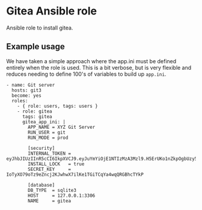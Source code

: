 # Gitea Ansible role

Ansible role to install gitea.

## Example usage

We have taken a simple approach where the app.ini must be
defined entirely when the role is used. This is a bit
verbose, but is very flexible and reduces needing to define
100's of variables to build up `app.ini`.

```
- name: Git server
  hosts: git3
  become: yes
  roles:
    - { role: users, tags: users }
    - role: gitea
      tags: gitea
      gitea_app_ini: |
        APP_NAME = XYZ Git Server
        RUN_USER = git
        RUN_MODE = prod

        [security]
        INTERNAL_TOKEN = eyJhbJIUzIInR5cCI6IkpXVCJ9.eyJuYmYiOjE1NTIzMzA3Mzl9.H5ErUKo1nZkpOgbUzy5Ra15RkyXlUqTokYZYmFgXJvc
        INSTALL_LOCK   = true
        SECRET_KEY     = IoTyXO79oTz9eZncj2KJwhwX7ilKe1TGiTCqYa4wqQRGBhcTYkP

        [database]
        DB_TYPE  = sqlite3
        HOST     = 127.0.0.1:3306
        NAME     = gitea
```
